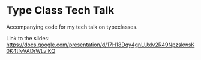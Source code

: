 # Type Class Tech Talk

Accompanying code for my tech talk on typeclasses.

Link to the slides: https://docs.google.com/presentation/d/17H18Dqy4gnLUxlv2R49NpzskwsK0K4tfvVADrWLvIKQ

